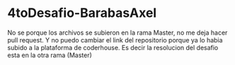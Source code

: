 # 4toDesafio-BarabasAxel

No se porque los archivos se subieron en la rama Master, no me deja hacer pull request. Y no puedo cambiar el link del repositorio porque ya lo habia subido a la plataforma de coderhouse. Es decir la resolucion del desafio esta en la otra rama (Master)
